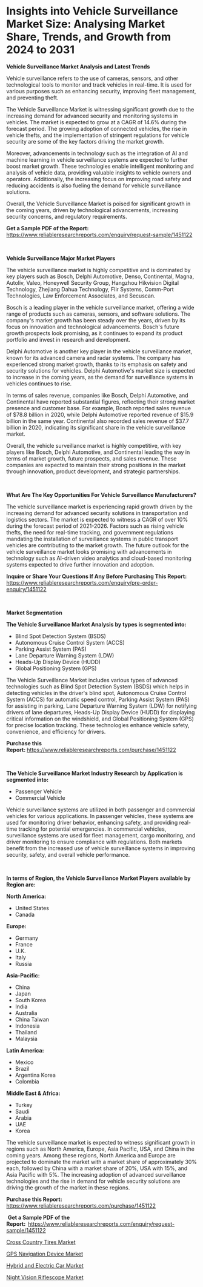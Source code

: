 <p><h1>Insights into Vehicle Surveillance Market Size: Analysing Market Share, Trends, and Growth from 2024 to 2031</h1></p><p><strong>Vehicle Surveillance Market Analysis and Latest Trends</strong></p>
<p><p>Vehicle surveillance refers to the use of cameras, sensors, and other technological tools to monitor and track vehicles in real-time. It is used for various purposes such as enhancing security, improving fleet management, and preventing theft.</p><p>The Vehicle Surveillance Market is witnessing significant growth due to the increasing demand for advanced security and monitoring systems in vehicles. The market is expected to grow at a CAGR of 14.6% during the forecast period. The growing adoption of connected vehicles, the rise in vehicle thefts, and the implementation of stringent regulations for vehicle security are some of the key factors driving the market growth.</p><p>Moreover, advancements in technology such as the integration of AI and machine learning in vehicle surveillance systems are expected to further boost market growth. These technologies enable intelligent monitoring and analysis of vehicle data, providing valuable insights to vehicle owners and operators. Additionally, the increasing focus on improving road safety and reducing accidents is also fueling the demand for vehicle surveillance solutions.</p><p>Overall, the Vehicle Surveillance Market is poised for significant growth in the coming years, driven by technological advancements, increasing security concerns, and regulatory requirements.</p></p>
<p><strong>Get a Sample PDF of the Report:&nbsp;</strong> <a href="https://www.reliableresearchreports.com/enquiry/request-sample/1451122">https://www.reliableresearchreports.com/enquiry/request-sample/1451122</a></p>
<p>&nbsp;</p>
<p><strong>Vehicle Surveillance Major Market Players</strong></p>
<p><p>The vehicle surveillance market is highly competitive and is dominated by key players such as Bosch, Delphi Automotive, Denso, Continental, Magna, Autoliv, Valeo, Honeywell Security Group, Hangzhou Hikvision Digital Technology, Zhejiang Dahua Technology, Flir Systems, Comm-Port Technologies, Law Enforcement Associates, and Secuscan.</p><p>Bosch is a leading player in the vehicle surveillance market, offering a wide range of products such as cameras, sensors, and software solutions. The company's market growth has been steady over the years, driven by its focus on innovation and technological advancements. Bosch's future growth prospects look promising, as it continues to expand its product portfolio and invest in research and development.</p><p>Delphi Automotive is another key player in the vehicle surveillance market, known for its advanced camera and radar systems. The company has experienced strong market growth, thanks to its emphasis on safety and security solutions for vehicles. Delphi Automotive's market size is expected to increase in the coming years, as the demand for surveillance systems in vehicles continues to rise.</p><p>In terms of sales revenue, companies like Bosch, Delphi Automotive, and Continental have reported substantial figures, reflecting their strong market presence and customer base. For example, Bosch reported sales revenue of $78.8 billion in 2020, while Delphi Automotive reported revenue of $15.9 billion in the same year. Continental also recorded sales revenue of $37.7 billion in 2020, indicating its significant share in the vehicle surveillance market.</p><p>Overall, the vehicle surveillance market is highly competitive, with key players like Bosch, Delphi Automotive, and Continental leading the way in terms of market growth, future prospects, and sales revenue. These companies are expected to maintain their strong positions in the market through innovation, product development, and strategic partnerships.</p></p>
<p>&nbsp;</p>
<p><strong>What Are The Key Opportunities For Vehicle Surveillance Manufacturers?</strong></p>
<p><p>The vehicle surveillance market is experiencing rapid growth driven by the increasing demand for advanced security solutions in transportation and logistics sectors. The market is expected to witness a CAGR of over 10% during the forecast period of 2021-2026. Factors such as rising vehicle thefts, the need for real-time tracking, and government regulations mandating the installation of surveillance systems in public transport vehicles are contributing to the market growth. The future outlook for the vehicle surveillance market looks promising with advancements in technology such as AI-driven video analytics and cloud-based monitoring systems expected to drive further innovation and adoption.</p></p>
<p><strong>Inquire or Share Your Questions If Any Before Purchasing This Report:</strong> <a href="https://www.reliableresearchreports.com/enquiry/pre-order-enquiry/1451122">https://www.reliableresearchreports.com/enquiry/pre-order-enquiry/1451122</a></p>
<p>&nbsp;</p>
<p><strong>Market Segmentation</strong></p>
<p><strong>The Vehicle Surveillance Market Analysis by types is segmented into:</strong></p>
<p><ul><li>Blind Spot Detection System (BSDS)</li><li>Autonomous Cruise Control System (ACCS)</li><li>Parking Assist System (PAS)</li><li>Lane Departure Warning System (LDW)</li><li>Heads-Up Display Device (HUDD)</li><li>Global Positioning System (GPS)</li></ul></p>
<p><p>The Vehicle Surveillance Market includes various types of advanced technologies such as Blind Spot Detection System (BSDS) which helps in detecting vehicles in the driver's blind spot, Autonomous Cruise Control System (ACCS) for automatic speed control, Parking Assist System (PAS) for assisting in parking, Lane Departure Warning System (LDW) for notifying drivers of lane departures, Heads-Up Display Device (HUDD) for displaying critical information on the windshield, and Global Positioning System (GPS) for precise location tracking. These technologies enhance vehicle safety, convenience, and efficiency for drivers.</p></p>
<p><strong>Purchase this Report:&nbsp;</strong><a href="https://www.reliableresearchreports.com/purchase/1451122">https://www.reliableresearchreports.com/purchase/1451122</a></p>
<p>&nbsp;</p>
<p><strong>The Vehicle Surveillance Market Industry Research by Application is segmented into:</strong></p>
<p><ul><li>Passenger Vehicle</li><li>Commercial Vehicle</li></ul></p>
<p><p>Vehicle surveillance systems are utilized in both passenger and commercial vehicles for various applications. In passenger vehicles, these systems are used for monitoring driver behavior, enhancing safety, and providing real-time tracking for potential emergencies. In commercial vehicles, surveillance systems are used for fleet management, cargo monitoring, and driver monitoring to ensure compliance with regulations. Both markets benefit from the increased use of vehicle surveillance systems in improving security, safety, and overall vehicle performance.</p></p>
<p>&nbsp;</p>
<p><strong>In terms of Region, the Vehicle Surveillance Market Players available by Region are:</strong></p>
<p>
    <p> <strong> North America: </strong>
        <ul>
            <li>United States</li>
            <li>Canada</li>
        </ul>
        </p> 
    <p> <strong> Europe: </strong>
        <ul>
            <li>Germany</li>
            <li>France</li>
            <li>U.K.</li>
            <li>Italy</li>
            <li>Russia</li>
        </ul>
        </p> 
    <p> <strong> Asia-Pacific: </strong>
        <ul>
            <li>China</li>
            <li>Japan</li>
            <li>South Korea</li>
            <li>India</li>
            <li>Australia</li>
            <li>China Taiwan</li>
            <li>Indonesia</li>
            <li>Thailand</li>
            <li>Malaysia</li>
        </ul>
        </p> 
    <p> <strong> Latin America: </strong>
        <ul>
            <li>Mexico</li>
            <li>Brazil</li>
            <li>Argentina Korea</li>
            <li>Colombia</li>
        </ul>
        </p> 
    <p> <strong> Middle East & Africa: </strong>
        <ul>
            <li>Turkey</li>
            <li>Saudi</li>
            <li>Arabia</li>
            <li>UAE</li>
            <li>Korea</li>
        </ul>
    </p>
    </p>
<p><p>The vehicle surveillance market is expected to witness significant growth in regions such as North America, Europe, Asia Pacific, USA, and China in the coming years. Among these regions, North America and Europe are projected to dominate the market with a market share of approximately 30% each, followed by China with a market share of 20%, USA with 15%, and Asia Pacific with 5%. The increasing adoption of advanced surveillance technologies and the rise in demand for vehicle security solutions are driving the growth of the market in these regions.</p></p>
<p><strong>Purchase this Report: </strong><a href="https://www.reliableresearchreports.com/purchase/1451122">https://www.reliableresearchreports.com/purchase/1451122</a></p>
<p>&nbsp;<strong>Get a Sample PDF of the Report:&nbsp;&nbsp;</strong><a href="https://www.reliableresearchreports.com/enquiry/request-sample/1451122">https://www.reliableresearchreports.com/enquiry/request-sample/1451122</a></p>
<p><strong></strong></p>
<p><p><a href="https://github.com/jj19131/Market-Research-Report-List-1/blob/main/cross-country-tires-market.md">Cross Country Tires Market</a></p><p><a href="https://issuu.com/reportprime-2/docs/gps-navigation-device-market-size-2030.pptx">GPS Navigation Device Market</a></p><p><a href="https://github.com/jodemen/Market-Research-Report-List-1/blob/main/hybrid-and-electric-car-market.md">Hybrid and Electric Car Market</a></p><p><a href="https://issuu.com/reportprime-2/docs/night-vision-riflescope-market-size-2030.pptx">Night Vision Riflescope Market</a></p></p>